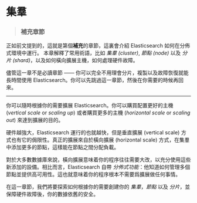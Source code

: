 # 集羣


> ### 補充章節

正如前文提到的，這就是第個**補充**的章節，這裏會介紹 Elasticsearch 如何在分佈式環境中運行。
本章解釋了常用術語，比如 _集羣 (cluster)_, _節點 (node)_  以及 _分片 (shard)_，以及如何橫向擴展主機，如何處理硬件故障。

儘管這一章不是必讀章節 —— 你可以完全不用理會分片，複製以及故障恢復就能長時間使用 Elasticsearch。你可以先跳過這一章節，然後在你需要的時候再回來。

****

你可以隨時根據你的需要擴展 Elasticsearch。你可以購買配置更好的主機 (_vertical scale_ or _scaling up_) 或者購買更多的主機 (_horizontal scale_ or _scaling out_) 來達到擴展的目的。

硬件越強大，Elasticsearch 運行的也就越快，但是垂直擴展 (vertical scale) 方式也有它的侷限性。真正的擴展來自於橫向擴展 (horizontal scale) 方式，在集羣中添加更多的節點，這樣能在節點之間分配負載。

對於大多數數據庫來說，橫向擴展意味着你的程序往往需要大改，以充分使用這些新添加的設備。相比而言，Elasticsearch 自帶 _分佈式功能_：他知道如何管理多個節點並提供高可用性。這也就意味着你的程序根本不需要爲擴展做任何事情。

在這一章節，我們將要探索如何根據你的需要創建你的 _集羣_，_節點_ 以及 _分片_，並保障硬件故障後，你的數據依舊的安全。
